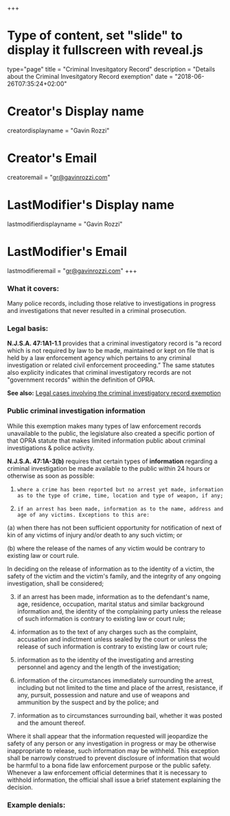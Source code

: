 +++
# Type of content, set "slide" to display it fullscreen with reveal.js
type="page"
title = "Criminal Invesitgatory Record"
description = "Details about the Criminal Invesitgatory Record exemption"
date = "2018-06-26T07:35:24+02:00"
# Creator's Display name
creatordisplayname = "Gavin Rozzi"
# Creator's Email
creatoremail = "gr@gavinrozzi.com"
# LastModifier's Display name
lastmodifierdisplayname = "Gavin Rozzi"
# LastModifier's Email
lastmodifieremail = "gr@gavinrozzi.com"
+++

### What it covers:

Many police records, including those relative to investigations in progress and investigations that never resulted in a criminal prosecution.

### Legal basis:

**N.J.S.A. 47:1A1-1.1** provides that a criminal investigatory record is “a record which is not required by law to be made, maintained or kept on file that is held by a law enforcement agency which pertains to any criminal investigation or related civil enforcement proceeding.”
The same statutes also explicity indicates that criminal investigatory records are not "government records" within the definition of OPRA.

**See also:** [Legal cases involving the criminal investigatory record exemption](https://docs.opramachine.com/making-requests/legal-issues/#criminal-investigatory-records)

### Public criminal investigation information

While this exemption makes many types of law enforcement records unavailable to the public, the legislature also created a specific portion of that OPRA statute that makes limited information public about criminal investigations & police activity.

**N.J.S.A. 47:1A-3(b)** requires that certain types of **information** regarding a criminal investigation be made available to the public within 24 hours or otherwise as soon as possible:

1.     where a crime has been reported but no arrest yet made, information as to the type of crime, time, location and type of weapon, if any;

2.     if an arrest has been made, information as to the name, address and age of any victims. Exceptions to this are:

(a) when there has not been sufficient opportunity for notification of next of kin of any victims of injury and/or death to any such victim; or

(b) where the release of the names of any victim would be contrary to existing law or court rule. 

In deciding on the release of information as to the identity of a victim, the safety of the victim and the victim's family, and the integrity of any ongoing investigation, shall be considered;

3.    if an arrest has been made, information as to the defendant's name, age, residence, occupation, marital status and similar background information and, the identity of the complaining party unless the release of such information is contrary to existing law or court rule;

4.    information as to the text of any charges such as the complaint, accusation and indictment unless sealed by the court or unless the release of such information is contrary to existing law or court rule;

5.    information as to the identity of the investigating and arresting personnel and agency and the length of the investigation;

6.    information of the circumstances immediately surrounding the arrest, including but not limited to the time and place of the arrest, resistance, if any, pursuit, possession and nature and use of weapons and ammunition by the suspect and by the police; and

7.    information as to circumstances surrounding bail, whether it was posted and the amount thereof.


Where it shall appear that the information requested will jeopardize the safety of any person or any investigation in progress or may be otherwise inappropriate to release, such information may be withheld.  This exception shall be narrowly construed to prevent disclosure of information that would be harmful to a bona fide law enforcement purpose or the public safety.  Whenever a law enforcement official determines that it is necessary to withhold information, the official shall issue a brief statement explaining the decision. 

### Example denials:

